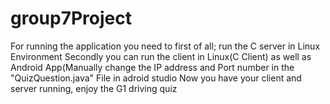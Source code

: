 # group7Project
For running the application you need to first of all; run the C server in Linux Environment
Secondly you can run the client in Linux(C Client) as well as Android App(Manually change the IP address and Port number in the "QuizQuestion.java" File in adroid studio
Now you have your client and server running, enjoy the G1 driving quiz
